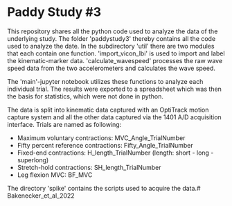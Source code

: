 # Paddy Study #3

This repository shares all the python code used to analyze the data of the underlying study. The folder 'paddystudy3' thereby contains all the code used to analyze the date. In the subdirectory 'util' there are two modules that each contain one function. 
'import_vicon_lbi' is used to import and label the kinematic-marker data.
'calculate_wavespeed' processes the raw wave speed data from the two accelerometers and calculates the wave speed.

The 'main'-jupyter notebook utilizes these functions to analyze each individual trial. The results were exported to a spreadsheet which was then the basis for statistics, which were not done in python.

The data is split into kinematic data captured with an OptiTrack motion capture system and all the other data captured via the 1401 A/D acquisition interface. 
Trials are named as following:
- Maximum voluntary contractions: MVC_Angle_TrialNumber
- Fifty percent reference contractions: Fifty_Angle_TrialNumber
- Fixed-end contractions: H_length_TrialNumber (length: short - long - superlong)
- Stretch-hold contractions: SH_length_TrialNumber
- Leg flexion MVC: BF_MVC


The directory 'spike' contains the scripts used to acquire the data.# Bakenecker_et_al_2022
